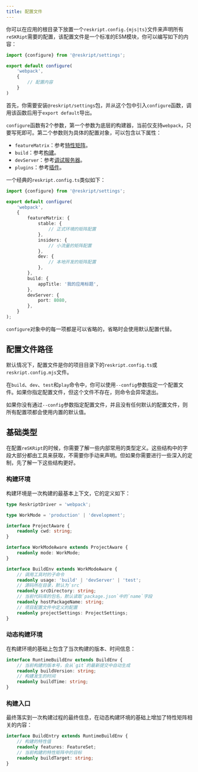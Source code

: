 ```yaml
---
title: 配置文件
---
```


你可以在应用的根目录下放置一个`reskript.config.{mjs|ts}`文件来声明所有`reSKRipt`需要的配置，该配置文件是一个标准的ESM模块，你可以编写如下的内容：

```ts
import {configure} from '@reskript/settings';

export default configure(
    'webpack',
    {
        // 配置内容
    }
)
```

首先，你需要安装`@reskript/settings`包，并从这个包中引入`configure`函数，调用该函数后用于`export default`导出。

`configure`函数有2个参数，第一个参数为底层的构建器，当前仅支持`webpack`，只要写死即可。第二个参数则为具体的配置对象，可以包含以下属性：

- `featureMatrix`：参考[特性矩阵](feature-matrix)。
- `build`：参考[构建](build)。
- `devServer`：参考[调试服务器](dev-server)。
- `plugins`：参考[插件](plugins)。

一个经典的`reskript.config.ts`类似如下：

```ts
import {configure} from '@reskript/settings';

export default configure(
    'webpack',
    {
        featureMatrix: {
            stable: {
                // 正式环境的矩阵配置
            },
            insiders: {
                // 小流量的矩阵配置
            },
            dev: {
                // 本地开发的矩阵配置
            },
        },
        build: {
            appTitle: '我的应用标题',
        },
        devServer: {
            port: 8080,
        },
    }
);
```

`configure`对象中的每一项都是可以省略的，省略时会使用默认配置代替。

## 配置文件路径

默认情况下，配置文件是你的项目目录下的`reskript.config.ts`或`reskript.config.mjs`文件。

在`build`、`dev`、`test`和`play`命令中，你可以使用`--config`参数指定一个配置文件。如果你指定配置文件，但这个文件不存在，则命令会异常退出。

如果你没有通过`--config`参数指定配置文件，并且没有任何默认的配置文件，则所有配置项都会使用内置的默认值。

## 基础类型

在配置`reSKRipt`的时候，你需要了解一些内部常用的类型定义。这些结构中的字段大部分都由工具来获取，不需要你手动来声明。但如果你需要进行一些深入的定制，先了解一下这些结构更好。

### 构建环境

构建环境是一次构建的最基本上下文，它的定义如下：

```ts
type ReskriptDriver = 'webpack';

type WorkMode = 'production' | 'development';

interface ProjectAware {
    readonly cwd: string;
}

interface WorkModeAware extends ProjectAware {
    readonly mode: WorkMode;
}

interface BuildEnv extends WorkModeAware {
    // 调用工具时的子命令
    readonly usage: 'build' | 'devServer' | 'test';
    // 源码所在目录，默认为`src`
    readonly srcDirectory: string;
    // 当前代码库的包名，默认读取`package.json`中的`name`字段
    readonly hostPackageName: string;
    // 项目配置文件中定义的配置
    readonly projectSettings: ProjectSettings;
}
```

### 动态构建环境

在构建环境的基础上包含了当次构建的版本、时间信息：

```ts
interface RuntimeBuildEnv extends BuildEnv {
    // 当前构建的版本号，会从`git`的最新提交中自动生成
    readonly buildVersion: string;
    // 构建发生的时间
    readonly buildTime: string;
}
```

### 构建入口

最终落实到一次构建过程的最终信息，在动态构建环境的基础上增加了特性矩阵相关的内容：

```ts
interface BuildEntry extends RuntimeBuildEnv {
    // 构建的特性值
    readonly features: FeatureSet;
    // 当前构建的特性矩阵中的目标
    readonly buildTarget: string;
}
```
